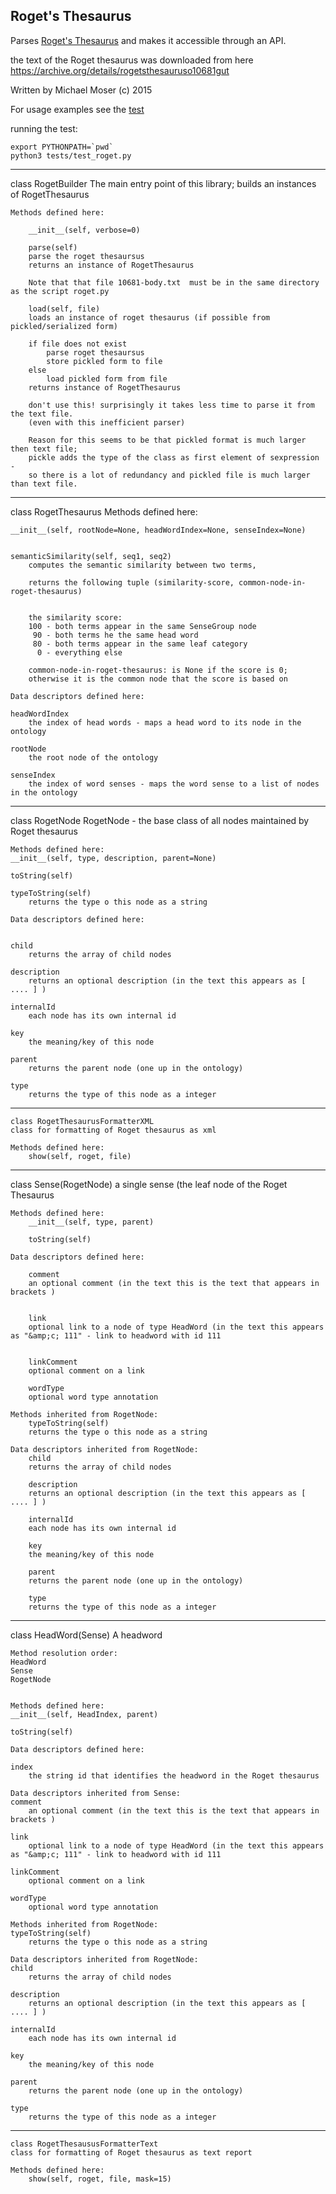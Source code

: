 ## Roget's Thesaurus

Parses [Roget's Thesaurus](https://en.wikipedia.org/wiki/Roget%27s_Thesaurus) and makes it accessible through an API.

the text of the Roget thesaurus was downloaded from here https://archive.org/details/rogetsthesauruso10681gut

Written by Michael Moser (c) 2015

For usage examples see the [test](https://github.com/MoserMichael/roget-thesaurus-parser/blob/master/tests/test_roget.py)


running the test:

```
export PYTHONPATH=`pwd`
python3 tests/test_roget.py
```


----

class RogetBuilder
   	The main entry point of this library; builds an instances of RogetThesaurus
 
 	Methods defined here:
		
	    __init__(self, verbose=0)
	    
	    parse(self)
		parse the roget thesaursus
		returns an instance of RogetThesaurus 
		 
		Note that that file 10681-body.txt  must be in the same directory as the script roget.py

	    load(self, file)
		loads an instance of roget thesaurus (if possible from pickled/serialized form)
		 
		if file does not exist
		    parse roget thesaursus 
		    store pickled form to file
		else
		    load pickled form from file
		returns instance of RogetThesaurus              
		 
		don't use this! surprisingly it takes less time to parse it from the text file.
		(even with this inefficient parser)
		 
		Reason for this seems to be that pickled format is much larger then text file;
		pickle adds the type of the class as first element of sexpression - 
		so there is a lot of redundancy and pickled file is much larger than text file.

----

class RogetThesaurus
    Methods defined here:

	__init__(self, rootNode=None, headWordIndex=None, senseIndex=None)


	semanticSimilarity(self, seq1, seq2)
	    computes the semantic similarity between two terms, 
	     
	    returns the following tuple (similarity-score, common-node-in-roget-thesaurus)
	     
	     
	    the similarity score:
		100 - both terms appear in the same SenseGroup node
		 90 - both terms he the same head word
		 80 - both terms appear in the same leaf category
		  0 - everything else
	     
	    common-node-in-roget-thesaurus: is None if the score is 0; 
	    otherwise it is the common node that the score is based on

    Data descriptors defined here:

	headWordIndex
	    the index of head words - maps a head word to its node in the ontology
	    
	rootNode
	    the root node of the ontology

	senseIndex
	    the index of word senses - maps the word sense to a list of nodes in the ontology

----

class RogetNode
    RogetNode - the base class of all nodes maintained by Roget thesaurus
 
    Methods defined here:
	__init__(self, type, description, parent=None)

	toString(self)

	typeToString(self)
	    returns the type o this node as a string

    Data descriptors defined here:


	child
	    returns the array of child nodes

	description
	    returns an optional description (in the text this appears as [ .... ] )

	internalId
	    each node has its own internal id

	key
	    the meaning/key of this node
	
	parent
	    returns the parent node (one up in the ontology)

	type
	    returns the type of this node as a integer

----

    class RogetThesaurusFormatterXML
   	class for formatting of Roget thesaurus as xml
 
 	Methods defined here:
	    show(self, roget, file)

----
class Sense(RogetNode)
    a single sense (the leaf node of the Roget Thesaurus
 
    Methods defined here:
	    __init__(self, type, parent)

	    toString(self)
    
    Data descriptors defined here:

	    comment
		an optional comment (in the text this is the text that appears in brackets )


	    link
		optional link to a node of type HeadWord (in the text this appears as "&amp;c; 111" - link to headword with id 111


	    linkComment
		optional comment on a link

	    wordType
		optional word type annotation

    Methods inherited from RogetNode:
	    typeToString(self)
		returns the type o this node as a string

    Data descriptors inherited from RogetNode:
	    child
		returns the array of child nodes

	    description
		returns an optional description (in the text this appears as [ .... ] )
	
	    internalId
		each node has its own internal id

	    key
		the meaning/key of this node

	    parent
		returns the parent node (one up in the ontology)

	    type
		returns the type of this node as a integer


----


class HeadWord(Sense)
    A headword
 
 	
    Method resolution order:
	HeadWord
	Sense
	RogetNode


    Methods defined here:
	__init__(self, HeadIndex, parent)

	toString(self)

    Data descriptors defined here:
	
	index
	    the string id that identifies the headword in the Roget thesaurus

    Data descriptors inherited from Sense:
	comment
	    an optional comment (in the text this is the text that appears in brackets )

	link
	    optional link to a node of type HeadWord (in the text this appears as "&amp;c; 111" - link to headword with id 111

	linkComment
	    optional comment on a link

	wordType
	    optional word type annotation

    Methods inherited from RogetNode:
	typeToString(self)
	    returns the type o this node as a string

    Data descriptors inherited from RogetNode:
	child
	    returns the array of child nodes

	description
	    returns an optional description (in the text this appears as [ .... ] )

	internalId
	    each node has its own internal id

	key
	    the meaning/key of this node

	parent
	    returns the parent node (one up in the ontology)

	type
	    returns the type of this node as a integer	

----
    class RogetThesaususFormatterText
	class for formatting of Roget thesaurus as text report
 
 	Methods defined here:
	    show(self, roget, file, mask=15)
	    
